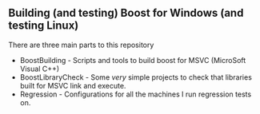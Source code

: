 Building (and testing) Boost for Windows (and testing Linux)
----------

There are three main parts to this repository
* BoostBuilding - Scripts and tools to build boost for MSVC (MicroSoft Visual C++)
* BoostLibraryCheck - Some *very* simple projects to check that libraries built for MSVC link and execute.
* Regression - Configurations for all the machines I run regression tests on.


